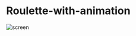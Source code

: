 # Roulette-with-animation

![screen](https://github.com/markojovanovic410/Roulette-with-animation/blob/master/screen/roulette.PNG)
